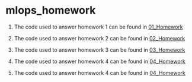 # mlops_homework

1. The code used to answer homework 1 can be found in [01_Homework](01_Homework/)

2. The code used to answer homework 2 can be found in [02_Homework](02_Homework/)

3. The code used to answer homework 3 can be found in [03_Homework](03_Homework/)

4. The code used to answer homework 4 can be found in [04_Homework](04_Homework/)

5. The code used to answer homework 4 can be found in [04_Homework](05_Homework/)